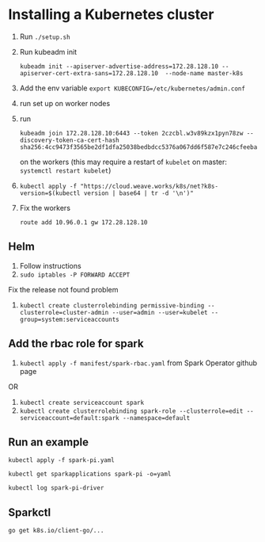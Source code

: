 # Installing a Kubernetes cluster

1. Run `./setup.sh`
1. Run kubeadm init

    ```
    kubeadm init --apiserver-advertise-address=172.28.128.10 --apiserver-cert-extra-sans=172.28.128.10  --node-name master-k8s
    ```

1. Add the env variable `export KUBECONFIG=/etc/kubernetes/admin.conf`
1. run set up on worker nodes
1. run 
    ```
    kubeadm join 172.28.128.10:6443 --token 2czcbl.w3v89kzx1pyn78zw --discovery-token-ca-cert-hash sha256:4cc9473f3565be2df1dfa25038bedbdcc5376a067dd6f587e7c246cfeeba33b5
    ```
    on the workers
   (this may require a restart of `kubelet` on master: `systemctl restart kubelet`)
1. `kubectl apply -f "https://cloud.weave.works/k8s/net?k8s-version=$(kubectl version | base64 | tr -d '\n')"`


1. Fix the workers
    ```
    route add 10.96.0.1 gw 172.28.128.10
    ```



## Helm

1. Follow instructions
1. `sudo iptables -P FORWARD ACCEPT`

Fix the release not found problem
1. `kubectl create clusterrolebinding permissive-binding --clusterrole=cluster-admin --user=admin --user=kubelet --group=system:serviceaccounts`

## Add the rbac role for spark

1. `kubectl apply -f manifest/spark-rbac.yaml` from Spark Operator github page

OR

1. `kubectl create serviceaccount spark`
1. `kubectl create clusterrolebinding spark-role --clusterrole=edit --serviceaccount=default:spark --namespace=default`


## Run an example

`kubectl apply -f spark-pi.yaml`

`kubectl get sparkapplications spark-pi -o=yaml`

`kubectl log spark-pi-driver`



## Sparkctl

`go get k8s.io/client-go/...`



